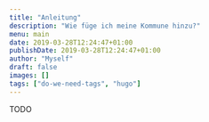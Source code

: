 ```yaml
---
title: "Anleitung"
description: "Wie füge ich meine Kommune hinzu?"
menu: main
date: 2019-03-28T12:24:47+01:00
publishDate: 2019-03-28T12:24:47+01:00
author: "Myself"
draft: false
images: []
tags: ["do-we-need-tags", "hugo"]
---
```


TODO
